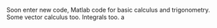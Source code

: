 Soon enter new code, Matlab code for basic calculus and trigonometry. Some vector calculus too. Integrals too.
a
